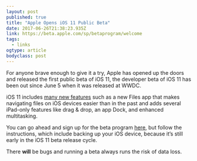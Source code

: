 ```yaml
---
layout: post 
published: true 
title: "Apple Opens iOS 11 Public Beta" 
date: 2017-06-26T21:38:23.935Z 
link: https://beta.apple.com/sp/betaprogram/welcome 
tags:
  - links
ogtype: article 
bodyclass: post 
---
```


For anyone brave enough to give it a try,  Apple has opened up the doors and released the first public beta of iOS 11, the developer beta of iOS 11 has been out since June 5 when it was released at WWDC. 

iOS 11 includes [many new features](https://www.apple.com/ios/ios-11-preview/) such as a new Files app that makes navigating files on iOS devices easier than in the past and adds several iPad-only features like drag & drop, an app Dock, and enhanced multitasking.

You can go ahead and sign up for the beta program [here](https://beta.apple.com/sp/betaprogram/welcome), but follow the instructions, which include backing up your iOS device, because it’s still early in the iOS 11 beta release cycle. 

There **will** be bugs and running a beta always runs the risk of data loss.

